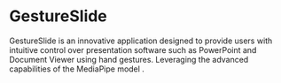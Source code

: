 # GestureSlide
GestureSlide is an innovative application designed to provide users with intuitive control over presentation software such as PowerPoint and Document Viewer using hand gestures. Leveraging the advanced capabilities of the MediaPipe model .
